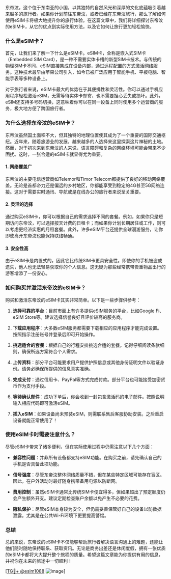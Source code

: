 东帝汶，这个位于东南亚的小国，以其独特的自然风光和深厚的文化底蕴吸引着越来越多的旅行者。如果你计划前往东帝汶，或者已经在东帝汶旅行，那么了解如何使用eSIM卡将极大地提升你的旅行体验。在这篇文章中，我们将详细探讨东帝汶的eSIM卡，从它的优点到实际使用方法，以及它如何让旅行更加轻松愉快。

### 什么是eSIM卡？

首先，让我们来了解一下什么是eSIM卡。eSIM卡，全称是嵌入式SIM卡（Embedded SIM Card），是一种不需要实体卡槽的新型SIM卡技术。与传统的物理SIM卡不同，eSIM直接集成在设备内部，通过远程配置的方式激活网络服务。这种技术最早由苹果公司引入，如今已被广泛应用于智能手机、平板电脑、智能手表等多种设备上。

对于旅行者来说，eSIM卡最大的优势在于其便携性和灵活性。你可以通过手机应用程序轻松激活eSIM，无需等待实体卡邮寄，也不需要担心丢失或损坏。此外，eSIM还支持多号码切换，这意味着你可以在同一设备上同时使用多个运营商的服务，极大地方便了跨国旅行者。

### 为什么选择东帝汶的eSIM卡？

东帝汶虽然国土面积不大，但其独特的地理位置使其成为了一个重要的国际交通枢纽。近年来，随着旅游业的发展，越来越多的人选择来这里探索这片神秘的土地。然而，对于初次来到东帝汶的人来说，语言障碍和复杂的网络环境可能会带来不少困扰。这时，一张合适的eSIM卡就显得尤为重要。

#### 1. 网络覆盖广

东帝汶的主要电信运营商如Telemor和Timor Telecom都提供了良好的移动网络覆盖。无论是首都帝力还是偏远的乡村地区，你都能享受到稳定的4G甚至5G网络连接。这对于需要实时通讯、导航或是在线办公的旅行者来说至关重要。

#### 2. 灵活的选择

通过购买eSIM卡，你可以根据自己的需求选择不同的套餐。例如，如果你只是短期访问东帝汶，可以选择按天计费的日租卡；而如果你计划长期居住或工作，则可以考虑更经济实惠的月租套餐。此外，许多eSIM平台还提供全球漫游服务，让你即使离开东帝汶也能保持联络畅通。

#### 3. 安全性高

由于eSIM卡是内置式的，因此它比传统SIM卡更具安全性。即使你的手机被盗或遗失，他人也无法轻易获取你的个人信息。这无疑为那些经常携带贵重物品出行的游客增添了一份安心。

### 如何购买并激活东帝汶的eSIM卡？

购买和激活东帝汶的eSIM卡其实非常简单。以下是一些步骤供参考：

1. **选择可靠的平台**：目前市面上有许多提供eSIM服务的平台，比如Google Fi、eSIM Store等。建议选择信誉良好且评价较高的服务商。
   
2. **下载应用程序**：大多数eSIM服务都需要下载相应的应用程序才能完成设置。按照指示注册账号并登录后即可开始操作。

3. **挑选适合的套餐**：根据自己的行程安排挑选合适的套餐。记得仔细阅读条款细则，确保所选方案符合个人需求。

4. **上传资料**：部分平台可能要求用户提供护照信息或其他身份证明文件以验证身份。请务必确保所提供的信息真实准确。

5. **完成支付**：通过信用卡、PayPal等方式完成付款。部分平台也可能接受加密货币作为支付手段。

6. **等待确认邮件**：成功下单后，你会收到一封包含激活码的电子邮件。按照说明输入相应代码即可激活eSIM。

7. **插入eSIM**：如果设备尚未预装eSIM，则需联系售后客服协助安装。之后重启设备就能正常使用了！

### 使用eSIM卡时需要注意什么？

尽管eSIM卡带来了诸多便利，但在实际使用过程中仍需注意以下几个方面：

- **兼容性问题**：并非所有设备都支持eSIM功能。在购买之前，请先确认自己的手机是否具备此项功能。
  
- **信号强度**：尽管东帝汶整体网络质量不错，但在某些特定区域可能存在盲区。因此，在户外活动时最好随身携带备用电源以防断网。

- **费用控制**：虽然eSIM卡通常比传统SIM卡便宜得多，但如果超出了预定额度仍会产生额外开支。建议定期检查账户余额以免产生不必要的花费。

- **隐私保护**：尽管eSIM本身较为安全，但仍需妥善保管好自己的设备以防数据泄露。尤其是在公共Wi-Fi环境下更要提高警惕。

### 总结

总的来说，东帝汶的eSIM卡不仅能够帮助旅行者解决语言沟通上的难题，还能让他们随时随地保持联系、获取资讯。无论是商务出差还是休闲度假，拥有一张优质的eSIM卡都将大大提升整个旅程的质量。希望这篇文章能为你提供有用的信息，并祝你在未来的旅途中一切顺利！

[[TG💪+ @esim1088](https://t.me/s/esim1088) ![Image](https://i.postimg.cc/4NQfJmqS/Snipaste-2025-05-13-00-14-12.png)]